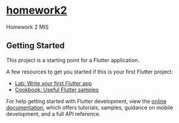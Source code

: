# [homework2](https://www.figma.com/design/rEuANRZDlbFqQs4buloI6S/FeastFinder-D1-216147?node-id=6-1645&t=Quip4wXz2riejOJs-0)

Homework 2 MIS

## Getting Started

This project is a starting point for a Flutter application.

A few resources to get you started if this is your first Flutter project:

- [Lab: Write your first Flutter app](https://docs.flutter.dev/get-started/codelab)
- [Cookbook: Useful Flutter samples](https://docs.flutter.dev/cookbook)

For help getting started with Flutter development, view the
[online documentation](https://docs.flutter.dev/), which offers tutorials,
samples, guidance on mobile development, and a full API reference.
